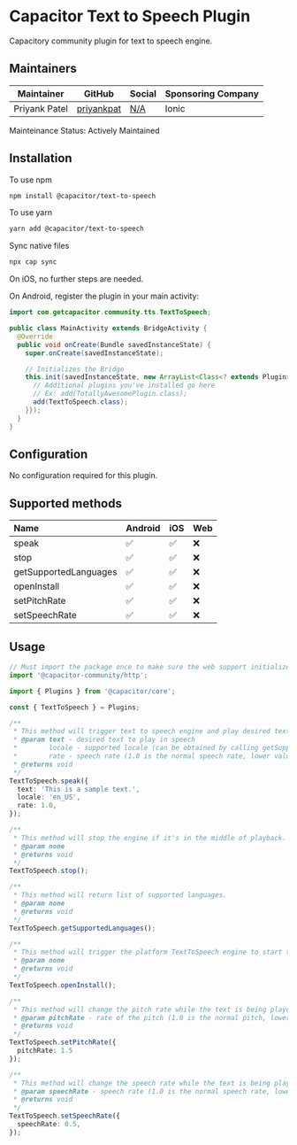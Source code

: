 # Capacitor Text to Speech Plugin

Capacitory community plugin for text to speech engine.

## Maintainers

| Maintainer | GitHub | Social | Sponsoring Company |
| -----------| -------| -------| -------------------|
| Priyank Patel | [priyankpat](https://github.com/priyankpat) | [N/A](https://twitter.com) | Ionic |

Mainteinance Status: Actively Maintained

## Installation

To use npm

```bash
npm install @capacitor/text-to-speech
```

To use yarn

```bash
yarn add @capacitor/text-to-speech
```

Sync native files

```bash
npx cap sync
```

On iOS, no further steps are needed.

On Android, register the plugin in your main activity:

```java
import com.getcapacitor.community.tts.TextToSpeech;

public class MainActivity extends BridgeActivity {
  @Override
  public void onCreate(Bundle savedInstanceState) {
    super.onCreate(savedInstanceState);

    // Initializes the Bridge
    this.init(savedInstanceState, new ArrayList<Class<? extends Plugin>>() {{
      // Additional plugins you've installed go here
      // Ex: add(TotallyAwesomePlugin.class);
      add(TextToSpeech.class);
    }});
  }
}
```

## Configuration

No configuration required for this plugin.

## Supported methods

| Name  | Android | iOS | Web
| :---- | :--- | :--- | :--- |
| speak | ✅ | ✅ | ❌ 
| stop | ✅ | ✅ | ❌ 
| getSupportedLanguages | ✅ | ✅ | ❌ 
| openInstall | ✅ | ✅ | ❌ 
| setPitchRate | ✅ | ✅ | ❌ 
| setSpeechRate | ✅ | ✅ | ❌ 

## Usage

```typescript
// Must import the package once to make sure the web support initializes
import '@capacitor-community/http';

import { Plugins } from '@capacitor/core';

const { TextToSpeech } = Plugins;

/**
 * This method will trigger text to speech engine and play desired text.
 * @param text - desired text to play in speech
 *        locale - supported locale (can be obtained by calling getSupportedLanguages())
 *        rate - speech rate (1.0 is the normal speech rate, lower values slow down the speech, greater values accelerate it)
 * @returns void
 */
TextToSpeech.speak({
  text: 'This is a sample text.',
  locale: 'en_US',
  rate: 1.0,
});

/**
 * This method will stop the engine if it's in the middle of playback.
 * @param none
 * @returns void
 */
TextToSpeech.stop();

/**
 * This method will return list of supported languages.
 * @param none
 * @returns void
 */
TextToSpeech.getSupportedLanguages();

/**
 * This method will trigger the platform TextToSpeech engine to start the activity that installs the resource files on the device that are required for TTS to be operational.
 * @param none
 * @returns void
 */
TextToSpeech.openInstall();

/**
 * This method will change the pitch rate while the text is being played.
 * @param pitchRate - rate of the pitch (1.0 is the normal pitch, lower values lower the tone of the synthesized voice, greater values increase it)
 * @returns void
 */
TextToSpeech.setPitchRate({
  pitchRate: 1.5
});

/**
 * This method will change the speech rate while the text is being played.
 * @param speechRate - speech rate (1.0 is the normal speech rate, lower values slow down the speech, greater values accelerate it)
 * @returns void
 */
TextToSpeech.setSpeechRate({
  speechRate: 0.5,
});

```
